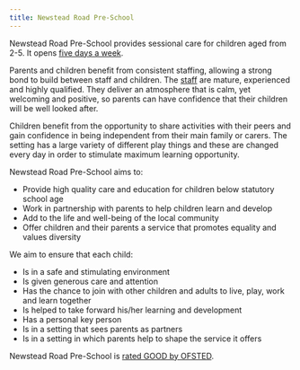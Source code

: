 ```yaml
---
title: Newstead Road Pre-School
---
```

Newstead Road Pre-School provides sessional care for children aged from 2-5. It opens <a href="/opening_hours/">five days a week</a>.

Parents and children benefit from consistent staffing, allowing a strong bond to build between staff and children.
The <a href="/staff/">staff</a> are mature, experienced and highly qualified. They deliver an atmosphere that is calm, yet welcoming and positive, so parents can have confidence that their children will be well looked after.

Children benefit from the opportunity to share activities with their peers and gain confidence in being independent 
from their main family or carers. The setting has a large variety of different play things and these are 
changed every day in order to stimulate maximum learning opportunity.

Newstead Road Pre-School aims to:

* Provide high quality care and education for children below statutory school age
* Work in partnership with parents to help children learn and develop
* Add to the life and well-being of the local community
* Offer children and their parents a service that promotes equality and values diversity

We aim to ensure that each child:

* Is in a safe and stimulating environment
* Is given generous care and attention
* Has the chance to join with other children and adults to live, play, work and learn together
* Is helped to take forward his/her learning and development
* Has a personal key person
* Is in a setting that sees parents as partners
* Is in a setting in which parents help to shape the service it offers

Newstead Road Pre-School is <a href="http://www.ofsted.gov.uk/inspection-reports/find-inspection-report/provider/CARE/129103">rated GOOD by OFSTED</a>.
